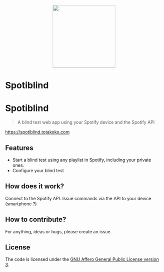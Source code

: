 <p align="center">
  <a href="https://terminalizer.com">
    <img src="/img/logo.png?raw=true" width="200"/>
  </a>
<h1>Spotiblind</h1>
</p>

# Spotiblind

> A blind test web app using your Spotify device and the Spotify API

https://spotiblind.totakoko.com

## Features

- Start a blind test using any playlist in Spotify, including your private ones.
- Configure your blind test



## How does it work?

Connect to the Spotify API.
Issue commands via the API to your device (smartphone ?)

## How to contribute?

For anything, ideas or bugs, please create an issue.

## License

The code is licensed under the [GNU Affero General Public License version 3](./LICENSE.md).

